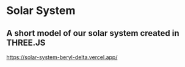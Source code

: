 # Solar System

## A short model of our solar system created in THREE.JS

https://solar-system-beryl-delta.vercel.app/
